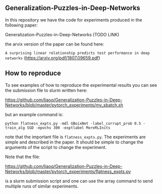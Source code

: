
Generalization-Puzzles-in-Deep-Networks
--

In this repository we have the code for experiments produced in the following paper:

Generalization-Puzzles-in-Deep-Networks (TODO LINK)

the arvix version of the paper can be found here:

`A surprising linear relationship predicts test performance in deep networks` (https://arxiv.org/pdf/1807.09659.pdf)

How to reproduce
--

To see examples of how to reproduce the experimental results you can see the submission file to slurm written here:

https://github.com/liaoq/Generalization-Puzzles-in-Deep-Networks/blob/master/pytorch_experiments/my_sbatch.sh

but an example command is:

```
python flatness_expts.py -mdl GBoixNet -label_corrupt_prob 0.5 -train_alg SGD -epochs 300 -exptlabel MoreRLInits
```

note that the important file is `flatness_expts.py`. The experiments are simple and described in the paper. It should be simple to change the arguments of the script to change the experiment. 

Note that the file:

https://github.com/liaoq/Generalization-Puzzles-in-Deep-Networks/blob/master/pytorch_experiments/flatness_expts.py

is a slurm submission script and one can use the array command to send multiple runs of similar experiments.
